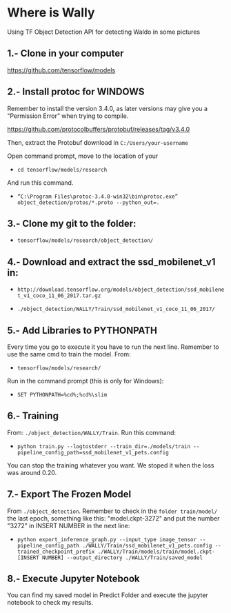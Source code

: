 # Where is Wally
Using TF Object Detection API for detecting Waldo in some pictures

## 1.- Clone in your computer
https://github.com/tensorflow/models

## 2.- Install protoc for WINDOWS

Remember to install the version 3.4.0, as later versions may give you a “Permission Error” when trying to compile. 

https://github.com/protocolbuffers/protobuf/releases/tag/v3.4.0

Then, extract the Protobuf download in 
`C:/Users/your-username`

Open command prompt, move to the location of your 

- `cd tensorflow/models/research`

And run this command.

- `“C:\Program Files\protoc-3.4.0-win32\bin\protoc.exe” object_detection/protos/*.proto --python_out=.`

## 3.- Clone my git to the folder:

- `tensorflow/models/research/object_detection/`

## 4.- Download and extract the ssd_mobilenet_v1 in:

- `http://download.tensorflow.org/models/object_detection/ssd_mobilenet_v1_coco_11_06_2017.tar.gz`

- `./object_detection/WALLY/Train/ssd_mobilenet_v1_coco_11_06_2017/`

## 5.- Add Libraries to PYTHONPATH
Every time you go to execute it you have to run the next line. Remember to use the same cmd to train the model. From:
- `tensorflow/models/research/`

Run in the command prompt (this is only for Windows):

- `SET PYTHONPATH=%cd%;%cd%\slim`

## 6.- Training
From: `./object_detection/WALLY/Train`. Run this command:

- `python train.py --logtostderr --train_dir=./models/train --pipeline_config_path=ssd_mobilenet_v1_pets.config`

You can stop the training whatever you want. We stoped it when the loss was around 0.20. 

## 7.- Export The Frozen Model 
From `./object_detection`. Remember to check in the `folder train/model/` the last epoch, something like this: "model.ckpt-3272" and put the number "3272" in INSERT NUMBER in the next line:

- `python export_inference_graph.py --input_type image_tensor --pipeline_config_path ./WALLY/Train/ssd_mobilenet_v1_pets.config --trained_checkpoint_prefix ./WALLY/Train/models/train/model.ckpt-[INSERT NUMBER] --output_directory ./WALLY/Train/saved_model`

## 8.- Execute Jupyter Notebook
You can find my saved model in Predict Folder and execute the jupyter notebook to check my results.
